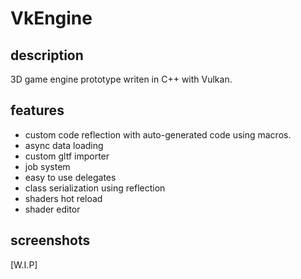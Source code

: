 # VkEngine
## description

3D game engine prototype writen in C++ with Vulkan.


## features
- custom code reflection with auto-generated code using macros.
- async data loading
- custom gltf importer
- job system
- easy to use delegates
- class serialization using reflection
- shaders hot reload
- shader editor

## screenshots

[W.I.P]
